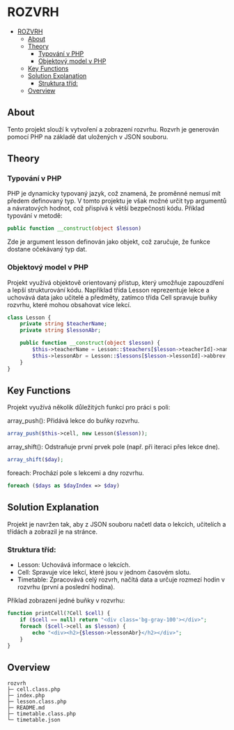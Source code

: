 # ROZVRH

- [ROZVRH](#rozvrh)
  - [About ](#about-)
  - [Theory ](#theory-)
    - [Typování v PHP](#typování-v-php)
    - [Objektový model v PHP](#objektový-model-v-php)
  - [Key Functions ](#key-functions-)
  - [Solution Explanation ](#solution-explanation-)
    - [Struktura tříd:](#struktura-tříd)
  - [Overview ](#overview-)

## About <a name = "about"></a>

Tento projekt slouží k vytvoření a zobrazení rozvrhu. Rozvrh je generován pomocí PHP na základě dat uložených v JSON souboru.

## Theory <a name = "theory"></a>

### Typování v PHP
PHP je dynamicky typovaný jazyk, což znamená, že proměnné nemusí mít předem definovaný typ. V tomto projektu je však možné určit typ argumentů a návratových hodnot, což přispívá k větší bezpečnosti kódu. Příklad typování v metodě:

```php
public function __construct(object $lesson)
```
Zde je argument lesson definován jako objekt, což zaručuje, že funkce dostane očekávaný typ dat.

### Objektový model v PHP
Projekt využívá objektově orientovaný přístup, který umožňuje zapouzdření a lepší strukturování kódu. Například třída Lesson reprezentuje lekce a uchovává data jako učitelé a předměty, zatímco třída Cell spravuje buňky rozvrhu, které mohou obsahovat více lekcí.

```php
class Lesson {
    private string $teacherName;
    private string $lessonAbr;

    public function __construct(object $lesson) {
        $this->teacherName = Lesson::$teachers[$lesson->teacherId]->name;
        $this->lessonAbr = Lesson::$lessons[$lesson->lessonId]->abbrev;
    }
}
```
## Key Functions <a name = "key-functions"></a>
Projekt využívá několik důležitých funkcí pro práci s poli:

array_push(): Přidává lekce do buňky rozvrhu.

```php
array_push($this->cell, new Lesson($lesson));
```

array_shift(): Odstraňuje první prvek pole (např. při iteraci přes lekce dne).

```php
array_shift($day);
```

foreach: Prochází pole s lekcemi a dny rozvrhu.

```php
foreach ($days as $dayIndex => $day)
```

## Solution Explanation <a name = "solution-explanation"></a>
Projekt je navržen tak, aby z JSON souboru načetl data o lekcích, učitelích a třídách a zobrazil je na stránce.

### Struktura tříd:
 - Lesson: Uchovává informace o lekcích.
 - Cell: Spravuje více lekcí, které jsou v jednom časovém slotu.
 - Timetable: Zpracovává celý rozvrh, načítá data a určuje rozmezí hodin v rozvrhu (první a poslední hodina).

Příklad zobrazení jedné buňky v rozvrhu:

```php
function printCell(?Cell $cell) {
    if ($cell == null) return "<div class='bg-gray-100'></div>";
    foreach ($cell->cell as $lesson) {
        echo "<div><h2>{$lesson->lessonAbr}</h2></div>";
    }
}
```

## Overview <a name="overview"></a>

```
rozvrh
├─ cell.class.php
├─ index.php
├─ lesson.class.php
├─ README.md
├─ timetable.class.php
└─ timetable.json
```